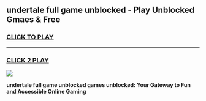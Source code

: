 
## undertale full game unblocked - Play Unblocked Gmaes & Free
<h3>
<a href="https://news.freeplayer.one?title=undertale_full_game_unblocked&ref=23F">CLICK TO PLAY</a></h3>
<hr>

<h3>
<a href="https://news.freeplayer.one?title=undertale_full_game_unblocked&ref=23F">CLICK 2 PLAY</a>
  
</h3>

<a href="https://news.freeplayer.one?title=undertale_full_game_unblocked&ref=23F/"><img src="https://clearcache.store/games.png"></a>


**undertale full game unblocked games unblocked: Your Gateway to Fun and Accessible Online Gaming**
